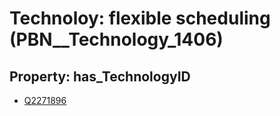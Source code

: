 # Technoloy: __flexible scheduling__ (PBN__Technology_1406)

## Property: has_TechnologyID

* [Q2271896](Q2271896)

